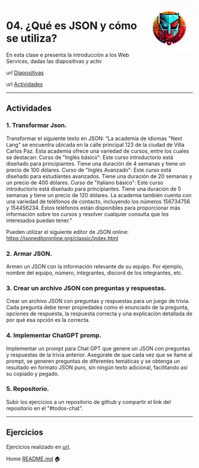 [//]: # (Andrés Segura - Andr7st | github https://github.com/Andr7st)

<img src="../../project-resources/logo.png" align="right" />

# 04. __¿Qué es JSON y cómo se utiliza?__

En esta clase e presenta la introducción a los Web Services, dadas las diapositivas y activ


url [Diapositivas](https://docs.google.com/presentation/d/1nr3HjtLg-voHhvo-dSRfc3jnsRVppwDz/edit#slide=id.p1)

url [Actividades](https://docs.google.com/document/d/1et9wecL0shVTSbFIsiKQ5mMeCH3AC4TRGWTKn1WBXoY/edit)

---

## Actividades

### __1. Transformar Json.__

Transformar el siguiente texto en JSON: “La academia de idiomas "Next Lang" se encuentra ubicada en la calle principal 123 de la ciudad de Villa Carlos Paz. Esta academia ofrece una variedad de cursos, entre los cuales se destacan:
Curso de "Inglés básico": Este curso introductorio está diseñado para principiantes. Tiene una duración de 4 semanas y tiene un precio de 100 dólares.
Curso de "Inglés Avanzado": Este curso está diseñado para estudiantes avanzados. Tiene una duración de 20 semanas y un precio de 400 dólares.
Curso de "Italiano básico": Este curso introductorio está diseñado para principiantes. Tiene una duración de 5 semanas y tiene un precio de 120 dólares.
La academia también cuenta con una variedad de teléfonos de contacto, incluyendo los números 156734756 y 154456234. Estos teléfonos están disponibles para proporcionar más información sobre los cursos y resolver cualquier consulta que los interesados puedan tener.”

Pueden utilizar el siguiente editor de JSON online: https://jsoneditoronline.org/classic/index.html

### 2. __Armar JSON.__

Armen un JSON con la información relevante de su equipo. Por ejemplo, nombre del equipo, número, integrantes, discord de los integrantes, etc.


### __3. Crear un archivo JSON con preguntas y respuestas.__

Crear un archivo JSON con preguntas y respuestas para un juego de trivia. Cada pregunta debe tener propiedades como el enunciado de la pregunta, opciones de respuesta, la respuesta correcta y una explicación detallada de por qué esa opción es la correcta.

### __4. Implementar ChatGPT promp.__

Implementar un prompt para Chat GPT que genere un JSON con preguntas y respuestas de la trivia anterior. Asegúrate de que cada vez que se llame al prompt, se generen preguntas de diferentes temáticas y se obtenga un resultado en formato JSON puro, sin ningún texto adicional, facilitando así su copiado y pegado.

### __5. Repositorio.__

Subir los ejercicios a un repositorio de github y compartir el link del repositorio en el “#todos-chat”.

---

## Ejercicios

Ejercicios realizado en [url](https://github.com/Andr7st/bootcamp-java).


Home [README.md](../../README.md) 🏠


[//]: # (Andrés Segura - Andr7st | github https://github.com/Andr7st)
